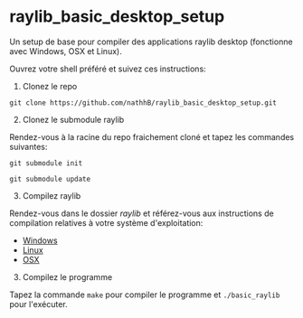 # raylib_basic_desktop_setup
Un setup de base pour compiler des applications raylib desktop (fonctionne avec Windows, OSX et Linux).

Ouvrez votre shell préféré et suivez ces instructions:

1. Clonez le repo

`git clone https://github.com/nathhB/raylib_basic_desktop_setup.git`

2. Clonez le submodule raylib

Rendez-vous à la racine du repo fraichement cloné et tapez les commandes suivantes:

`git submodule init`

`git submodule update`

3. Compilez raylib

Rendez-vous dans le dossier *raylib* et référez-vous aux instructions de compilation relatives à votre système d'exploitation:
- [Windows](https://github.com/raysan5/raylib/wiki/Working-on-Windows)
- [Linux](https://github.com/raysan5/raylib/wiki/Working-on-GNU-Linux)
- [OSX](https://github.com/raysan5/raylib/wiki/Working-on-macOS)

3. Compilez le programme

Tapez la commande `make` pour compiler le programme et `./basic_raylib` pour l'exécuter.
